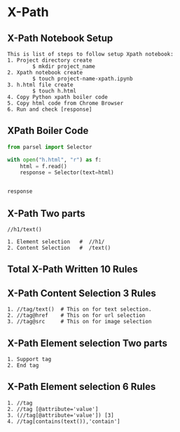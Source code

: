 # **X-Path**


## **X-Path Notebook Setup**
```
This is list of steps to follow setup Xpath notebook:
1. Project directory create
        $ mkdir project_name
2. Xpath notebook create
        $ touch project-name-xpath.ipynb
3. h.html file create
        $ touch h.html
4. Copy Python xpath boiler code
5. Copy html code from Chrome Browser
6. Run and check [response] 
```


## **XPath Boiler Code**

```python
from parsel import Selector

with open("h.html", "r") as f:
    html = f.read()
    response = Selector(text=html)


response
```



## **X-Path Two parts**
```
//h1/text()

1. Element selection   #  //h1/
2. Content Selection   #  /text()
```




## **Total X-Path Written 10 Rules**




## **X-Path Content Selection 3 Rules**
```
1. //tag/text()  # This on for text selection.
2. //tag@href    # This on for url selection
3. //tag@src     # This on for image selection
```

## **X-Path Element selection Two parts**

```
1. Support tag
2. End tag
``````


## **X-Path Element selection 6 Rules**

```
1. //tag
2. //tag [@attribute='value']
3. (//tag[@attribute='value']) [3]
4. //tag[contains(text()),'contain'] 
```
